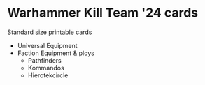 # Warhammer Kill Team '24 cards

Standard size printable cards

- Universal Equipment
- Faction Equipment & ploys
    - Pathfinders
    - Kommandos
    - Hierotekcircle
